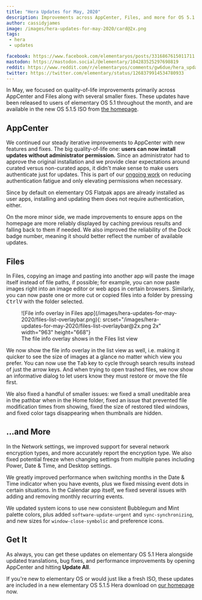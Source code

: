```yaml
---
title: "Hera Updates for May, 2020"
description: Improvements across AppCenter, Files, and more for OS 5.1.5
author: cassidyjames
image: /images/hera-updates-for-may-2020/card@2x.png
tags:
 - hera
 - updates

facebook: https://www.facebook.com/elementaryos/posts/3316867615011711
mastodon: https://mastodon.social/@elementary/104283525297698819
reddit: https://www.reddit.com/r/elementaryos/comments/gw6due/hera_updates_for_may_2020_elementary_blog/
twitter: https://twitter.com/elementary/status/1268379914534780933
---
```


In May, we focused on quality-of-life improvements primarily across AppCenter and Files along with several smaller fixes. These updates have been released to users of elementary OS 5.1 throughout the month, and are available in the new OS 5.1.5 ISO from [the homepage](https://elementary.io).

## AppCenter

We continued our steady iterative improvements to AppCenter with new features and fixes. The big quality-of-life one: **users can now install updates without administrator permission.** Since an administrator had to approve the original installation and we provide clear expectations around curated versus non-curated apps, it didn't make sense to make users authenticate just for updates. This is part of our [ongoing work](https://github.com/orgs/elementary/projects/74) on reducing authentication fatigue and only elevating permissions when necessary.

Since by default on elementary OS Flatpak apps are already installed as user apps, installing and updating them does not require authentication, either.

On the more minor side, we made improvements to ensure apps on the homepage are more reliably displayed by caching previous results and falling back to them if needed. We also improved the  reliability of the Dock badge number, meaning it should better reflect the number of available updates.

## Files

In Files, copying an image and pasting into another app will paste the image itself instead of file paths, if possible; for example, you can now paste images right into an image editor or web apps in certain browsers. Similarly, you can now paste one or more cut or copied files into a folder by pressing <kbd>Ctrl</kbd><kbd>V</kbd> with the folder selected.

<figure markdown="1">
![File info overlay in Files app](/images/hera-updates-for-may-2020/files-list-overlaybar.png){: srcset="/images/hera-updates-for-may-2020/files-list-overlaybar@2x.png 2x" width="963" height="668"}
<figcaption>The file info overlay shows in the Files list view</figcaption>
</figure>

We now show the file info overlay in the list view as well, i.e. making it quicker to see the size of images at a glance no matter which view you prefer. You can now use the <kbd>Tab</kbd> key to cycle through search results instead of just the arrow keys. And when trying to open trashed files, we now show an informative dialog to let users know they must restore or move the file first.

We also fixed a handful of smaller issues: we fixed a small uneditable area in the pathbar when in the Home folder, fixed an issue that prevented file modification times from showing, fixed the size of restored tiled windows, and fixed color tags disappearing when thumbnails are hidden.

## …and More

In the Network settings, we improved support for several network encryption types, and more accurately report the encryption type. We also fixed potential freeze when changing settings from multiple panes including Power, Date & Time, and Desktop settings.

We greatly improved performance when switching months in the Date & Time indicator when you have events, plus we fixed missing event dots in certain situations. In the Calendar app itself, we fixed several issues with adding and removing monthly recurring events.

We updated system icons to use new consistent Bubblegum and Mint palette colors, plus added `software-update-urgent` and `sync-synchronizing`, and new sizes for `window-close-symbolic` and preference icons.

## Get It

As always, you can get these updates on elementary OS 5.1 Hera alongside updated translations, bug fixes, and performance improvements by opening AppCenter and hitting **Update All**.

If you're new to elementary OS or would just like a fresh ISO, these updates are included in a new elementary OS 5.1.5 Hera download on [our homepage](https://elementary.io) now.
